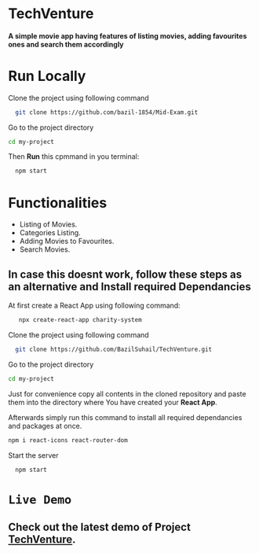 # TechVenture
#### A simple movie app having features of listing movies, adding favourites ones and search them accordingly

# Run Locally

 Clone the project using following command
```bash
  git clone https://github.com/bazil-1854/Mid-Exam.git
```
Go to the project directory
```bash
cd my-project
```
Then **Run** this cpmmand in you terminal:
```bash
  npm start
```

# Functionalities
- Listing of Movies.
- Categories Listing.
- Adding Movies to Favourites.
- Search Movies. 

## In case this doesnt work, follow these steps as an alternative and Install required Dependancies
At first create a React App using following command:

```bash
   npx create-react-app charity-system
```
 Clone the project using following command
```bash
  git clone https://github.com/BazilSuhail/TechVenture.git
```
Go to the project directory
```bash
cd my-project
```
Just for convenience copy all contents in the cloned repository and paste them into the directory where You have 
created your **React App**.
 
Afterwards simply run this command to install all required dependancies and packages at once.
```bash
npm i react-icons react-router-dom
```
Start the server
```bash
  npm start
```
# `Live Demo` 
## Check out the latest demo of Project [TechVenture](https://tech-venture.netlify.app/). 
 
